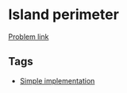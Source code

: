 # Island perimeter

[Problem link](https://leetcode.com/problems/island-perimeter)

## Tags

* [Simple implementation](/README.md#Simple_implementation)
